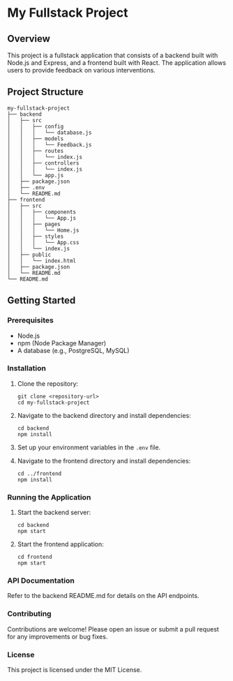 # My Fullstack Project

## Overview
This project is a fullstack application that consists of a backend built with Node.js and Express, and a frontend built with React. The application allows users to provide feedback on various interventions.

## Project Structure
```
my-fullstack-project
├── backend
│   ├── src
│   │   ├── config
│   │   │   └── database.js
│   │   ├── models
│   │   │   └── Feedback.js
│   │   ├── routes
│   │   │   └── index.js
│   │   ├── controllers
│   │   │   └── index.js
│   │   └── app.js
│   ├── package.json
│   ├── .env
│   └── README.md
├── frontend
│   ├── src
│   │   ├── components
│   │   │   └── App.js
│   │   ├── pages
│   │   │   └── Home.js
│   │   ├── styles
│   │   │   └── App.css
│   │   └── index.js
│   ├── public
│   │   └── index.html
│   ├── package.json
│   └── README.md
└── README.md
```

## Getting Started

### Prerequisites
- Node.js
- npm (Node Package Manager)
- A database (e.g., PostgreSQL, MySQL)

### Installation

1. Clone the repository:
   ```
   git clone <repository-url>
   cd my-fullstack-project
   ```

2. Navigate to the backend directory and install dependencies:
   ```
   cd backend
   npm install
   ```

3. Set up your environment variables in the `.env` file.

4. Navigate to the frontend directory and install dependencies:
   ```
   cd ../frontend
   npm install
   ```

### Running the Application

1. Start the backend server:
   ```
   cd backend
   npm start
   ```

2. Start the frontend application:
   ```
   cd frontend
   npm start
   ```

### API Documentation
Refer to the backend README.md for details on the API endpoints.

### Contributing
Contributions are welcome! Please open an issue or submit a pull request for any improvements or bug fixes.

### License
This project is licensed under the MIT License.